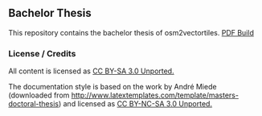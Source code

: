 ## Bachelor Thesis

This repository contains the bachelor thesis of osm2vectortiles. [PDF Build](https://www.sharelatex.com/project/56cc1d3d63b23d6c0a2c7776/output/output.pdf)


### License / Credits

All content is licensed as [CC BY-SA 3.0 Unported.](http://creativecommons.org/licenses/by-sa/3.0/)

The documentation style is based on the work by André Miede (downloaded from
http://www.latextemplates.com/template/masters-doctoral-thesis) and licensed as
[CC BY-NC-SA 3.0 Unported.](http://creativecommons.org/licenses/by-nc-sa/3.0/)
